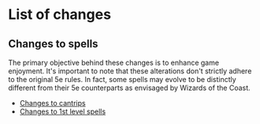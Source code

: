 # List of changes

## Changes to spells

The primary objective behind these changes is to enhance game enjoyment.
It's important to note that these alterations don't strictly adhere to the
original 5e rules. In fact, some spells may evolve to be distinctly different
from their 5e counterparts as envisaged by Wizards of the Coast.

+ [Changes to cantrips](Cantrips_Changes.md)
+ [Changes to 1st level spells](1stLevelSpells_Changes.md)
